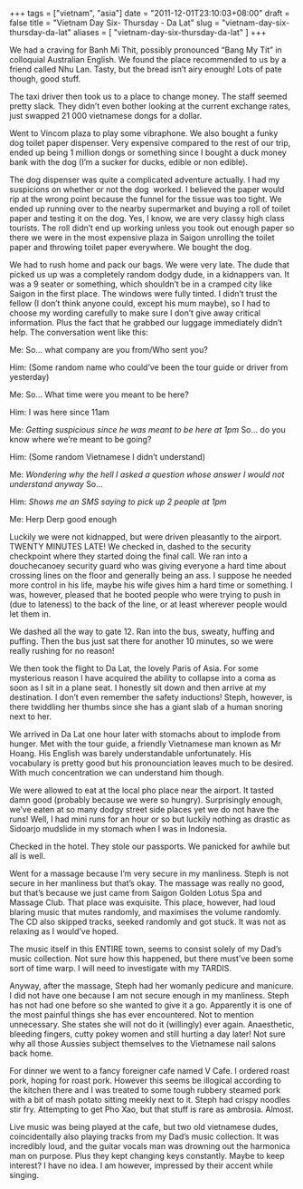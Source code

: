 +++
tags = ["vietnam", "asia"]
date = "2011-12-01T23:10:03+08:00"
draft = false
title = "Vietnam Day Six- Thursday - Da Lat"
slug = "vietnam-day-six-thursday-da-lat"
aliases = [
	"vietnam-day-six-thursday-da-lat"
]
+++

We had a craving for Banh Mi Thit, possibly pronounced “Bang My Tit” in colloquial Australian English. We found the place recommended to us by a friend called Nhu Lan. Tasty, but the bread isn’t airy enough! Lots of pate though, good stuff.

The taxi driver then took us to a place to change money. The staff seemed pretty slack. They didn’t even bother looking at the current exchange rates, just swapped 21 000 vietnamese dongs for a dollar.

Went to Vincom plaza to play some vibraphone. We also bought a funky dog toilet paper dispenser. Very expensive compared to the rest of our trip, ended up being 1 million dongs or something since I bought a duck money bank with the dog (I’m a sucker for ducks, edible or non edible).

The dog dispenser was quite a complicated adventure actually. I had my suspicions on whether or not the dog  worked. I believed the paper would rip at the wrong point because the funnel for the tissue was too tight. We ended up running over to the nearby supermarket and buying a roll of toilet paper and testing it on the dog. Yes, I know, we are very classy high class tourists. The roll didn’t end up working unless you took out enough paper so there we were in the most expensive plaza in Saigon unrolling the toilet paper and throwing toilet paper everywhere. We bought the dog.

We had to rush home and pack our bags. We were very late. The dude that picked us up was a completely random dodgy dude, in a kidnappers van. It was a 9 seater or something, which shouldn’t be in a cramped city like Saigon in the first place. The windows were fully tinted. I didn’t trust the fellow (I don’t think anyone could, except his mum maybe), so I had to choose my wording carefully to make sure I don’t give away critical information. Plus the fact that he grabbed our luggage immediately didn’t help. The conversation went like this:

Me: So… what company are you from/Who sent you?

Him: (Some random name who could’ve been the tour guide or driver from yesterday)

Me: So… What time were you meant to be here?

Him: I was here since 11am

Me: *Getting suspicious since he was meant to be here at 1pm* So… do you know where we’re meant to be going?

Him: (Some random Vietnamese I didn’t understand)

Me: *Wondering why the hell I asked a question whose answer I would not understand anyway* So…

Him: *Shows me an SMS saying to pick up 2 people at 1pm*

Me: Herp Derp good enough

Luckily we were not kidnapped, but were driven pleasantly to the airport. TWENTY MINUTES LATE! We checked in, dashed to the security checkpoint where they started doing the final call. We ran into a douchecanoey security guard who was giving everyone a hard time about crossing lines on the floor and generally being an ass. I suppose he needed more control in his life, maybe his wife gives him a hard time or something. I was, however, pleased that he booted people who were trying to push in (due to lateness) to the back of the line, or at least wherever people would let them in.

We dashed all the way to gate 12. Ran into the bus, sweaty, huffing and puffing. Then the bus just sat there for another 10 minutes, so we were really rushing for no reason!

We then took the flight to Da Lat, the lovely Paris of Asia. For some mysterious reason I have acquired the ability to collapse into a coma as soon as I sit in a plane seat. I honestly sit down and then arrive at my destination. I don’t even remember the safety inductions! Steph, however, is there twiddling her thumbs since she has a giant slab of a human snoring next to her.

We arrived in Da Lat one hour later with stomachs about to implode from hunger. Met with the tour guide, a friendly Vietnamese man known as Mr Hoang. His English was barely understandable unfortunately. His vocabulary is pretty good but his pronounciation leaves much to be desired. With much concentration we can understand him though.

We were allowed to eat at the local pho place near the airport. It tasted damn good (probably because we were so hungry). Surprisingly enough, we’ve eaten at so many dodgy street side places yet we do not have the runs! Well, I had mini runs for an hour or so but luckily nothing as drastic as Sidoarjo mudslide in my stomach when I was in Indonesia.

Checked in the hotel. They stole our passports. We panicked for awhile but all is well.

Went for a massage because I’m very secure in my manliness. Steph is not secure in her manliness but that’s okay. The massage was really no good, but that’s because we just came from Saigon Golden Lotus Spa and Massage Club. That place was exquisite. This place, however, had loud blaring music that mutes randomly, and maximises the volume randomly. The CD also skipped tracks, seeked randomly and got stuck. It was not as relaxing as I would’ve hoped.

The music itself in this ENTIRE town, seems to consist solely of my Dad’s music collection. Not sure how this happened, but there must’ve been some sort of time warp. I will need to investigate with my TARDIS.

Anyway, after the massage, Steph had her womanly pedicure and manicure. I did not have one because I am not secure enough in my manliness. Steph has not had one before so she wanted to give it a go. Apparently it is one of the most painful things she has ever encountered. Not to mention unnecessary. She states she will not do it (willingly) ever again. Anaesthetic, bleeding fingers, cutty pokey women and still hurting a day later! Not sure why all those Aussies subject themselves to the Vietnamese nail salons back home.

For dinner we went to a fancy foreigner cafe named V Cafe. I ordered roast pork, hoping for roast pork. However this seems be illogical according to the kitchen there and I was treated to some tough rubbery steamed pork with a bit of mash potato sitting meekly next to it. Steph had crispy noodles stir fry. Attempting to get Pho Xao, but that stuff is rare as ambrosia. Almost.

Live music was being played at the cafe, but two old vietnamese dudes, coincidentally also playing tracks from my Dad’s music collection. It was incredibly loud, and the guitar vocals man was drowning out the harmonica man on purpose. Plus they kept changing keys constantly. Maybe to keep interest? I have no idea. I am however, impressed by their accent while singing.


